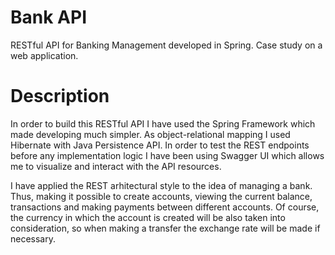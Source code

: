 # Bank API


RESTful API for Banking Management developed in Spring. Case study on a web application.

# Description

In order to build this RESTful API I have used the Spring Framework which made
developing much simpler. As object-relational mapping I used Hibernate with Java
Persistence API. In order to test the REST endpoints before any implementation logic
I have been using Swagger UI which allows me to visualize and interact with the API
resources.

I have applied the REST arhitectural style to the idea of managing a bank. Thus,
making it possible to create accounts, viewing the current balance, transactions and
making payments between different accounts. Of course, the currency in which the
account is created will be also taken into consideration, so when making a transfer the
exchange rate will be made if necessary.
